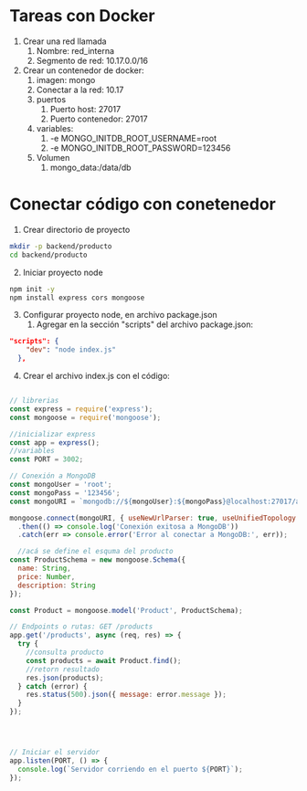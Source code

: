 # Tareas con Docker

1. Crear una red llamada
   1. Nombre: red_interna
   2. Segmento de red: 10.17.0.0/16
2. Crear un contenedor de docker:
   1. imagen: mongo
   2. Conectar a la red: 10.17
   3. puertos
      1. Puerto host: 27017
      2. Puerto contenedor: 27017
   4. variables:
      1. -e MONGO_INITDB_ROOT_USERNAME=root
      2. -e MONGO_INITDB_ROOT_PASSWORD=123456
   5. Volumen
      1. mongo_data:/data/db

# Conectar código con conetenedor

1. Crear directorio de proyecto
```bash
mkdir -p backend/producto
cd backend/producto
```

2.  Iniciar proyecto node
```bash
npm init -y
npm install express cors mongoose 
```

3. Configurar proyecto node, en archivo package.json
   1. Agregar en la sección "scripts" del archivo package.json:
```json
"scripts": {
    "dev": "node index.js"
  },
```

4. Crear el archivo index.js con el código:

```js

// librerias
const express = require('express');
const mongoose = require('mongoose');

//inicializar express
const app = express();
//variables
const PORT = 3002;

// Conexión a MongoDB
const mongoUser = 'root';
const mongoPass = '123456';
const mongoURI = `mongodb://${mongoUser}:${mongoPass}@localhost:27017/admin`;

mongoose.connect(mongoURI, { useNewUrlParser: true, useUnifiedTopology: true })
  .then(() => console.log('Conexión exitosa a MongoDB'))
  .catch(err => console.error('Error al conectar a MongoDB:', err));

  //acá se define el esquma del producto
const ProductSchema = new mongoose.Schema({
  name: String,
  price: Number,
  description: String
});

const Product = mongoose.model('Product', ProductSchema);

// Endpoints o rutas: GET /products
app.get('/products', async (req, res) => {
  try {
    //consulta producto
    const products = await Product.find();
    //retorn resultado
    res.json(products);
  } catch (error) {
    res.status(500).json({ message: error.message });
  }
});




// Iniciar el servidor
app.listen(PORT, () => {
  console.log(`Servidor corriendo en el puerto ${PORT}`);
});

```